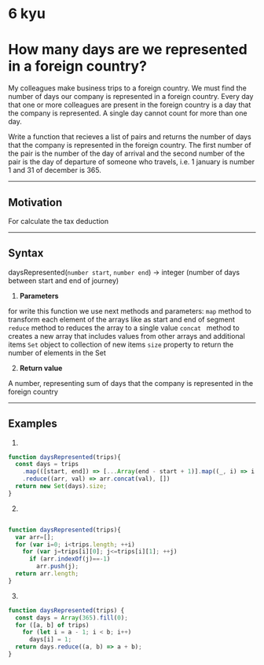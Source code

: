 # 6 kyu
# How many days are we represented in a foreign country?

My colleagues make business trips to a foreign country. We must find the number of days our company is represented in a foreign country. Every day that one or more colleagues are present in the foreign country is a day that the company is represented. A single day cannot count for more than one day.

Write a function that recieves a list of pairs and returns the number of days that the company is represented in the foreign country. The first number of the pair is the number of the day of arrival and the second number of the pair is the day of departure of someone who travels, i.e. 1 january is number 1 and 31 of december is 365.

____

## Motivation

For calculate the tax deduction

____

## Syntax

daysRepresented(`number start`, `number end`) -> integer (number of days between start and end of journey)

1. __Parameters__

for write this function we use next methods and parameters:
`map` method to transform each element of the arrays like as start and end of segment
`reduce` method to reduces the array to a single value
`concat ` method to creates a new array that includes values from other arrays and additional items
`Set` object to collection of new items
`size` property to return the number of elements in the Set

2. __Return value__

A number, representing sum of days that the company is represented in the foreign country
____

## Examples

1. 
```js
function daysRepresented(trips){
  const days = trips
    .map(([start, end]) => [...Array(end - start + 1)].map((_, i) => i + start))
    .reduce((arr, val) => arr.concat(val), [])
  return new Set(days).size;
}
```
2. 
```js

function daysRepresented(trips){
  var arr=[];
  for (var i=0; i<trips.length; ++i)
    for (var j=trips[i][0]; j<=trips[i][1]; ++j)
      if (arr.indexOf(j)==-1)
        arr.push(j);
  return arr.length;
}
```
3. 
```js
function daysRepresented(trips) {
  const days = Array(365).fill(0);
  for ([a, b] of trips)
    for (let i = a - 1; i < b; i++)
      days[i] = 1;
  return days.reduce((a, b) => a + b);
}
```